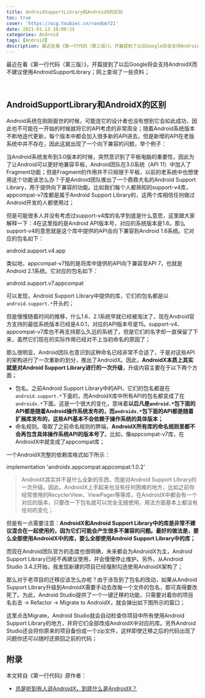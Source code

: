 ```yaml
---
title: AndroidSupportLibrary和AndroidX的区别
toc: true
cover: 'https://acg.toubiec.cn/random?21'
date: 2021-01-13 10:00:25
categories: Android
tags: [Android]
description: 最近在看《第一行代码（第三版）》，开篇提到了以后Google将会支持AndroidX而不建议使用AndroidSupportLibrary；网上查询了一些资料；
---
```


最近在看《第一行代码（第三版）》，开篇提到了以后Google将会支持AndroidX而不建议使用AndroidSupportLibrary；网上查询了一些资料；

<br/>

<!--more-->

## **AndroidSupportLibrary和AndroidX的区别**

Android系统在刚刚面世的时候，可能连它的设计者也没有想到它会如此成功，因此也不可能在一开始的时候就将它的API考虑的非常周全；随着Android系统版本不断地迭代更新，每个版本中都会加入很多新的API进去，但是新增的API在老版系统中并不存在，因此这就出现了一个向下兼容的问题，举个例子：

当Android系统发布到3.0版本的时候，突然意识到了平板电脑的重要性，因此为了让Android可以更好地兼容平板，Android团队在3.0系统（API 11）中加入了Fragment功能；但是Fragment的作用并不只局限于平板，以前的老系统中也想使用这个功能该怎么办？于是Android团队推出了一个鼎鼎大名的Android Support Library，用于提供向下兼容的功能。比如我们每个人都熟知的support-v4库，appcompat-v7库都是属于Android Support Library的，这两个库相信任何做过Android开发的人都使用过；

但是可能很多人并没有考虑过support-v4库的名字到底是什么意思，这里跟大家解释一下：4在这里指的是Android API版本号，对应的系统版本是1.6。那么support-v4的意思就是这个库中提供的API会向下兼容到Android 1.6系统。它对应的包名如下：

android.support.v4.app


类似地，appcompat-v7指的是将库中提供的API向下兼容至API 7，也就是Android 2.1系统。它对应的包名如下：

android.support.v7.appcompat

可以发现，Android Support Library中提供的库，它们的包名都是以`android.support.*`开头的；

但是慢慢随着时间的推移，什么1.6、2.1系统早就已经被淘汰了，现在Android官方支持的最低系统版本已经是4.0.1，对应的API版本号是15。support-v4、appcompat-v7库也不再支持那么久远的系统了，但是它们的名字却一直保留了下来，虽然它们现在的实际作用已经对不上当初命名的原因了；

那么很明显，Android团队也意识到这种命名已经非常不合适了，于是对这些API的架构进行了一次重新的划分，推出了AndroidX。因此，**AndroidX本质上其实就是对Android Support Library进行的一次升级**，升级内容主要在于以下两个方面；

-   包名。之前Android Support Library中的API，它们的包名都是在`android.support.*`下面的，而AndroidX库中所有API的包名都变成了在`androidx.*`下面。这是一个很大的变化，意味着**以后凡是`android.*`包下面的API都是随着Android操作系统发布的，而`androidx.*`包下面的API都是随着扩展库发布的，这些API基本不会依赖于操作系统的具体版本；**
-   命名规则。吸取了之前命名规则的弊端，**AndroidX所有库的命名规则里都不会再包含具体操作系统API的版本号了**。比如，像appcompat-v7库，在AndroidX中就变成了appcompat库；

一个AndroidX完整的依赖库格式如下所示：

implementation 'androidx.appcompat:appcompat:1.0.2'

>   AndroidX其实并不是什么全新的东西，而是对Android Support Library的一次升级。因此，AndroidX上手起来也没有任何困难的地方，比如之前你经常使用的RecyclerView、ViewPager等等库，在AndroidX中都会有一个对应的版本，只要改一下包名就可以完全无缝使用，用法方面基本上都没有任何的变化；

但是有一点需要注意：**AndroidX和Android Support Library中的库是非常不建议混合在一起使用的，因为它们可能会产生很多不兼容的问题。最好的做法是，要么全部使用AndroidX中的库，要么全部使用Android Support Library中的库；**

而现在Android团队官方的态度也很明确，未来都会为AndroidX为主，Android Support Library已经不再建议使用，并会慢慢停止维护。另外，从Android Studio 3.4.2开始，我发现新建的项目已经强制勾选使用AndroidX架构了；

那么对于老项目的迁移应该怎么办呢？由于涉及到了包名的改动，如果从Android Support Library升级到AndroidX需要手动去改每一个文件的包名，那可真得要改死了。为此，Android Studio提供了一个一键迁移的功能，只需要对着你的项目名右击 → Refactor → Migrate to AndroidX，就会弹出如下图所示的窗口；


这里点击Migrate，Android Studio就会自动检查你项目中所有使用Android Support Library的地方，并将它们全部改成AndroidX中对应的库。另外Android Studio还会将你原来的项目备份成一个zip文件，这样即使迁移之后的代码出现了问题你还可以随时还原回之前的代码；

## **附录**

本文转自《第一行代码》原作者：

-   [总是听到有人说AndroidX，到底什么是AndroidX？](https://blog.csdn.net/guolin_blog/article/details/97142065)

<br/>